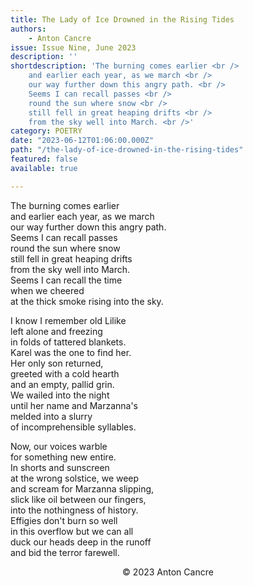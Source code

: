 ```yaml
---
title: The Lady of Ice Drowned in the Rising Tides
authors:
    - Anton Cancre
issue: Issue Nine, June 2023
description: ''
shortdescription: 'The burning comes earlier <br />
    and earlier each year, as we march <br />
    our way further down this angry path. <br />
    Seems I can recall passes <br />
    round the sun where snow <br />
    still fell in great heaping drifts <br />
    from the sky well into March. <br />'
category: POETRY
date: "2023-06-12T01:06:00.000Z"
path: "/the-lady-of-ice-drowned-in-the-rising-tides"
featured: false
available: true

---
```


The burning comes earlier <br />
and earlier each year, as we march <br />
our way further down this angry path. <br />
Seems I can recall passes <br />
round the sun where snow <br />
still fell in great heaping drifts <br />
from the sky well into March. <br />
Seems I can recall the time <br />
when we cheered <br />
at the thick smoke rising into the sky. <br />

I know I remember old Lilike <br />
left alone and freezing <br />
in folds of tattered blankets. <br />
Karel was the one to find her. <br />
Her only son returned, <br />
greeted with a cold hearth <br />
and an empty, pallid grin. <br />
We wailed into the night <br />
until her name and Marzanna's <br /> 
melded into a slurry <br />
of incomprehensible syllables. <br />

Now, our voices warble <br />
for something new entire. <br />
In shorts and sunscreen <br />
at the wrong solstice, we weep <br /> 
and scream for Marzanna slipping, <br />
slick like oil between our fingers, <br />
into the nothingness of history. <br />
Effigies don't burn so well <br />
in this overflow but we can all <br />
duck our heads deep in the runoff <br />
and bid the terror farewell. <br />


<p style="text-align: center;"> © 2023 Anton Cancre</p>